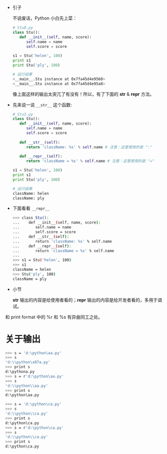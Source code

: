 * 引子
  
  不说废话，Python 小白先上菜：
  
  ~~~ python
  # Stu0.py
  class Stu():
     def __init__(self, name, score):
        self.name = name
        self.score = score
       
  s1 = Stu('helen', 100)
  print s1
  print Stu('ply', 100)
  ~~~

  ~~~ bash
  # 运行结果
  <__main__.Stu instance at 0x7fa45d4e9560>
  <__main__.Stu instance at 0x7fa45d4e95a8>
  ~~~
  像上面这样的输出太突兀了有没有！所以，有了下面的 __str__ & __repr__ 方法。

* 先来说一说 `__str__` 这个函数:

  ~~~ python
  # Stu1.py
  class Stu():
     def __init__(self, name, score):
        self.name = name
        self.score = score
      
     def __str__(self):
        return 'className: %s' % self.name # 注意：这里使用的是 ":"
      
     def __repr__(self):
        return 'className = %s' % self.name # 注意：这里使用的是 "="

  s1 = Stu('helen', 100)
  print s1
  print Stu('ply', 100)
  ~~~
  ~~~ bash
  # 运行结果
  className: helen
  className: ply
  ~~~

* 下面看看 `__repr__`

  ~~~ bash
  >>> class Stu():
  ...    def __init__(self, name, score):
  ...       self.name = name
  ...       self.score = score
  ...    def __str__(self):
  ...       return 'className: %s' % self.name
  ...    def __repr__(self):
  ...       return 'className = %s' % self.name
  ... 
  >>> s1 = Stu('helen', 100)
  >>> s1
  className = helen
  >>> Stu('ply', 100)
  className = ply
  ~~~

* 小节
  
  __str__ 输出的内容是给使用者看的；__repr__ 输出的内容是给开发者看的，多用于调试。
  
和 print format 中的 %r 和 %s 有异曲同工之处。

# 关于输出

~~~ bash
>>> s = 'd:\python\aa.py'
>>> s
'd:\\python\x07a.py'
>>> print s
d:\pythona.py
>>> s = r'd:\python\aa.py'
>>> s
'd:\\python\\aa.py'
>>> print s
d:\python\aa.py
~~~

~~~ bash
>>> s = 'd:\python\ca.py'
>>> s
'd:\\python\\ca.py'
>>> print s
d:\python\ca.py
>>> s = r'd:\python\ca.py'
>>> s
'd:\\python\\ca.py'
>>> print s
d:\python\ca.py
~~~
